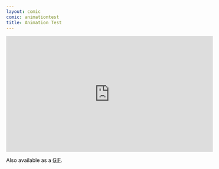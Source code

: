```yaml
---
layout: comic
comic: animationtest
title: Animation Test
---
```


<iframe width="560" height="315" src="http://www.youtube.com/embed/a3ujHR32-j8" frameborder="0" allowfullscreen></iframe>

Also available as a [GIF](http://cheezburger.com/7194067200).